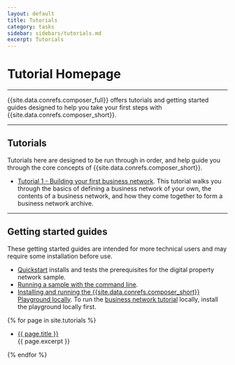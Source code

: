 ```yaml
---
layout: default
title: Tutorials
category: tasks
sidebar: sidebars/tutorials.md
excerpt: Tutorials
---
```


# Tutorial Homepage

---

{{site.data.conrefs.composer_full}} offers tutorials and getting started guides designed to help you take your first steps with {{site.data.conrefs.composer_short}}.

---

## Tutorials

Tutorials here are designed to be run through in order, and help guide you through the core concepts of {{site.data.conrefs.composer_short}}.

* [Tutorial 1 - Building your first business network](../tutorials/defining-a-business-network.html). This tutorial walks you through the basics of defining a business network of your own, the contents of a business network, and how they come together to form a business network archive.

---

## Getting started guides

These getting started guides are intended for more technical users and may require some installation before use.

* [Quickstart](../installing/quickstart.html) installs and tests the prerequisites for the digital property network sample.
* [Running a sample with the command line](../tutorials/getting-started-cmd-line.html).
* [Installing and running the {{site.data.conrefs.composer_short}} Playground locally](../tutorials/getting-started-playground.html). To run the [business network tutorial](../tutorials/defining-a-business-network.html) locally, install the playground locally first. 

{% for page in site.tutorials %}
<ul>
  <li><a href="{{ page.url }}" title="{{ page.title }}">{{ page.title }}</a><br/><div class="excerpt">{{ page.excerpt }}</div></li>
</ul>
{% endfor %}

